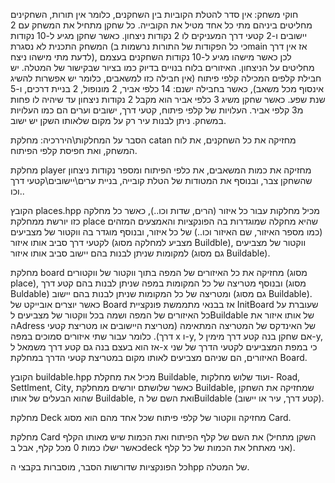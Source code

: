 חוקי משחק: אין סדר להטלת הקוביות בין השחקנים, כלומר אין תורות, השחקינים מחליטים ביניהם מתי כל אחד מטיל את הקובייה. כל שחקן מתחיל את המשחק עם 2 יישובים ו-2 קטעי דרך המעניקים לו 2 נקודות ניצחון. כאשר שחקן מגיע ל-10 נקודות המשחק התכנית לא נסגרת (כי כל הפקודות של התורות נרשמות בmain אז אין דרך לדעת מתי מישהו ניצח), לכן כאשר מישהו מגיע ל-10 נקודות השחקנים בעצמם מחליטים על הניצחון. האיזורים בלוח בנויים בדיוק כמו בציור שבקישור של המטלה. יש חבילת קלפים המכילה קלפי פיתוח (אין חבילה כזו למשאבים, כלומר יש אפשרות להשיג אינסוף מכל משאב), כאשר בחבילה ישנם: 14 כלפי אביר, 2 מונופול, 2 בניית דרכים, ו-5 שנת שפע. כאשר שחקן משיג 3 כלפי אביר הוא מקבל 2 נקודות ניצחון עד שיהיה לו פחות מ3 קלפי אביר. העלויות של קלפי פיתוח, קטעי דרך, ישובים וערים הם כמו העלויות במשחק. ניתן לבנות עיר רק על מקום שלאותו השקן יש ישוב.

הסבר על המחלקות\היררכיה: מחלקת catan מחזיקה את כל השחקנים, את לוח המשחק, ואת חפיסת קלפי הפיתוח.

מחלקת player מחזיקה את כמות המשאבים, את כלפי הפיתוח ומספר נקודות ניצחון שהשחקן צבר, ובנוסף את המטודות של הטלת קובייה, בניית ערים\יישובים\קטעי דרך וכו..

הקובץ places.hpp מכיל מחלקות עבור כל איזור (הרים, שדות וכו..), כאשר כל מחלקה כזו יורשת ממחלקת place שהיא מחקלה שמוגדרות בה הפונקציות והאמצעים המזהים (כמו מספר האיזור, שם האיזור וכו..) של כל איזור, ובנוסף מוגדר בה ווקטור של מצביעים לקטעי דרך סביב אותו איזור (מצביע למחלקה מסוג Buildble), ווקטור של מצביעים למקומות שניתן לבנות בהם יישוב סביב אותו איזור (גם מסוג Buildable).

מחלקת board מחזיקה את כל האיזורים של המפה בתוך ווקטור של ווקטורים (מסוג place), ובנוסף מטריצה של כל המקומות במפה שניתן לבנות בהם קטע דרך (מסוג Buldable) ומטריצה של כל המקומות שניתן לבנות בהם יישוב (גם מסוג Buildable). כאשר יוצרים אובייקט של Board אז בבנאי מתממשת פונקציית InitBoard שעוברת על כל האיזורים של המפה ושמה בכל ווקטור של מצביעים לBuildable של אותו איזור את הAdress של האינדקס של המטריצה המתאימה (מטריצת היישובים או מטריצת קטעי דרך). כלומר עבור שתי איזורים סמוכים במפה x ו-y, אם שחקן בנה קטע דרך מימין ל-y, אז הוא בעצם בנה גם קטע דרך משמאל ל-x כי במפת המצביעים לקטעי הדרך של שני האיזורים, הם שניהם מצביעים לאותו מקום במטריצת קטעי הדרך במחלקת Board.

הקובץ buildable.hpp מכיל את מחקלת Buildable, ועוד שלוש מחלקות- Road, Settlment, City, כאשר שלושתם יורשים ממחלקת Buildable, שמחזיקה את השחקן שהוא הבעלים של אותו Buildable, ואת השם של הBuildable (קטע דרך, עיר או יישוב).

מחלקת Deck מחזיקה ווקטור של קלפי פיתוח שכל אחד מהם הוא מסוג Card.

מחלקת Card את השם של קלף הפיתוח ואת הכמות שיש מאותו הקלף (השקן מתחיל כאשר ישלו כמות 0 מכל קלף, אבל בdeck אני מאתחל את הכמות של כל קלף).

כל הפונקציות שדורשות הסבר, מוסברות בקבצי הhpp של המטלה.
